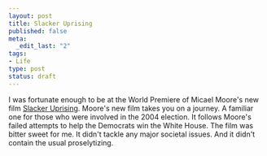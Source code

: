 ```yaml
--- 
layout: post
title: Slacker Uprising
published: false
meta: 
  _edit_last: "2"
tags: 
- Life
type: post
status: draft
---
```

I was fortunate enough to be at the World Premiere of Micael Moore's new film [Slacker Uprising](http://slackeruprising.com). Moore's new film takes you on a journey. A familiar one for those who were involved in the 2004 election. It follows Moore's failed attempts to help the Democrats win the White House. The film was bitter sweet for me. It didn't tackle any major societal issues. And it didn't contain the usual proselytizing. 
